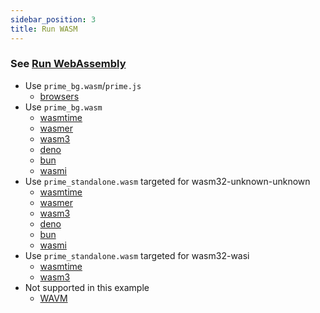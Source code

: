 ```yaml
---
sidebar_position: 3
title: Run WASM
---
```


### See [Run WebAssembly](/category/runwasm)

- Use `prime_bg.wasm`/`prime.js`
  - [browsers](/run-wasm/browsers)
- Use `prime_bg.wasm`
  - [wasmtime](/run-wasm/standalone#wasmtime)
  - [wasmer](/run-wasm/standalone#wasmer)
  - [wasm3](/run-wasm/standalone#wasm3)
  - [deno](/run-wasm/standalone#deno)
  - [bun](/run-wasm/standalone#bun)
  - [wasmi](/run-wasm/standalone#wasmi)
- Use `prime_standalone.wasm` targeted for wasm32-unknown-unknown
  - [wasmtime](/run-wasm/standalone#wasmtime)
  - [wasmer](/run-wasm/standalone#wasmer)
  - [wasm3](/run-wasm/standalone#wasm3)
  - [deno](/run-wasm/standalone#deno)
  - [bun](/run-wasm/standalone#bun)
  - [wasmi](/run-wasm/standalone#wasmi)
- Use `prime_standalone.wasm` targeted for wasm32-wasi
  - [wasmtime](/run-wasm/standalone#wasmtime)
  - [wasm3](/run-wasm/standalone#wasm3)
- Not supported in this example
  - [WAVM](/run-wasm/standalone#wavm)
